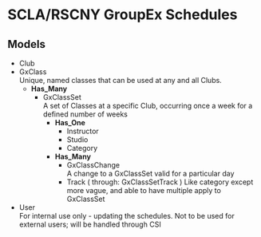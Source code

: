 # SCLA/RSCNY GroupEx Schedules

## Models
- Club
- GxClass  
  Unique, named classes that can be used at any and all Clubs.  
  - **Has_Many**
    - GxClassSet  
      A set of Classes at a specific Club, occurring once a week for a defined number of weeks  
      - **Has_One**
        - Instructor
        - Studio
        - Category
      - **Has_Many**
        - GxClassChange  
          A change to a GxClassSet valid for a particular day
        - Track ( through: GxClassSetTrack )
          Like category except more vague, and able to have multiple apply to GxClassSet
- User  
  For internal use only - updating the schedules. Not to be used for external users; will be handled through CSI


